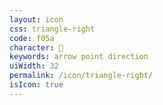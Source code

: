 ```yaml
---
layout: icon
css: triangle-right
code: f05a
character: 
keywords: arrow point direction
uiWidth: 32
permalink: /icon/triangle-right/
isIcon: true
---
```

